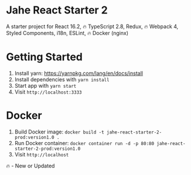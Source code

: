 # Jahe React Starter 2

A starter project for React 16.2, 🔥 TypeScript 2.8, Redux, 🔥 Webpack 4, Styled Components, i18n, ESLint, 🔥 Docker (nginx)

# Getting Started

1.  Install yarn: https://yarnpkg.com/lang/en/docs/install
2.  Install dependencies with `yarn install`
3.  Start app with `yarn start`
4.  Visit `http://localhost:3333`

# Docker

1.  Build Docker image: `docker build -t jahe-react-starter-2-prod:version1.0 .`
2.  Run Docker container: `docker container run -d -p 80:80 jahe-react-starter-2-prod:version1.0`
3.  Visit `http://localhost`

🔥 - New or Updated
